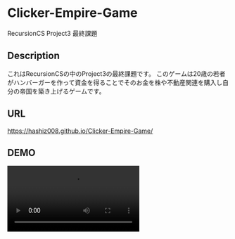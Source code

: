 # Clicker-Empire-Game
RecursionCS Project3 最終課題

## Description
これはRecursionCSの中のProject3の最終課題です。
このゲームは20歳の若者がハンバーガーを作って資金を得ることでそのお金を株や不動産関連を購入し自分の帝国を築き上げるゲームです。

## URL
https://hashiz008.github.io/Clicker-Empire-Game/

## DEMO
![demo1](https://user-images.githubusercontent.com/63139730/133735888-221f1669-2cf7-4afa-8b76-5e3501b767a6.mov)
